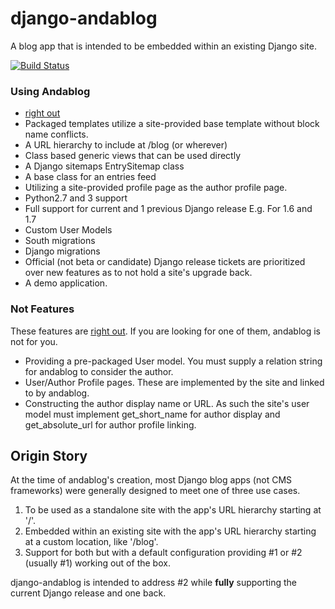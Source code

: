django-andablog
===============

A blog app that is intended to be embedded within an existing Django site.

[![Build Status](https://travis-ci.org/WimpyAnalytics/django-andablog.svg?branch=master)](https://travis-ci.org/WimpyAnalytics/django-andablog)

### Using Andablog
* [right out](https://www.youtube.com/watch?feature=player_detailpage&v=xOrgLj9lOwk#t=108)
* Packaged templates utilize a site-provided base template without block name conflicts.
* A URL hierarchy to include at /blog (or wherever)
* Class based generic views that can be used directly
* A Django sitemaps EntrySitemap class
* A base class for an entries feed
* Utilizing a site-provided profile page as the author profile page.
* Python2.7 and 3 support
* Full support for current and 1 previous Django release E.g. For 1.6 and 1.7
 * Custom User Models
 * South migrations
 * Django migrations
* Official (not beta or candidate) Django release tickets are prioritized over new features as to not hold a site's upgrade back.
* A demo application.

### Not Features
These features are [right out](https://www.youtube.com/watch?feature=player_detailpage&v=xOrgLj9lOwk#t=108). If you are looking for one of them, andablog is not for you.
* Providing a pre-packaged User model. You must supply a relation string for andablog to consider the author.
* User/Author Profile pages. These are implemented by the site and linked to by andablog.
* Constructing the author display name or URL. As such the site's user model must implement get_short_name for author display and get_absolute_url for author profile linking.

## Origin Story
At the time of andablog's creation, most Django blog apps (not CMS frameworks) were generally designed to meet one of three use cases.

1. To be used as a standalone site with the app's URL hierarchy starting at '/'.
2. Embedded within an existing site with the app's URL hierarchy starting at a custom location, like '/blog'.
3. Support for both but with a default configuration providing #1 or #2 (usually #1) working out of the box.

django-andablog is intended to address #2 while __fully__ supporting the current Django release and one back.
